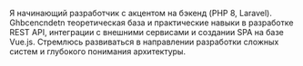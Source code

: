 Я начинающий разработчик с акцентом на бэкенд (PHP 8, Laravel).
Ghbcencndetn теоретическая база и практические навыки в разработке REST API, интеграции с внешними сервисами и создании SPA на базе Vue.js. 
Стремлюсь развиваться в направлении разработки сложных систем и глубокого понимания архитектуры.
